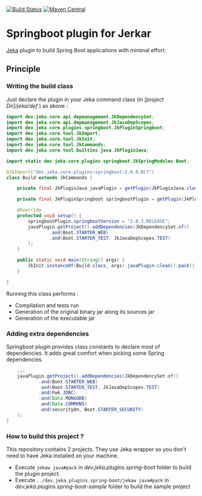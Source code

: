 [![Build Status](https://travis-ci.org/jerkar/springboot-plugin.svg?branch=master)](https://travis-ci.org/jerkar/springboot-plugin)
[![Maven Central](https://img.shields.io/maven-central/v/dev.jeka.plugins/springboot.svg?label=Maven%20Central)](https://search.maven.org/search?q=g:%22dev.jeka.plugins%22%20AND%20a:%22springboot%22)

# Springboot plugin for Jerkar

[Jeka](https://jeka.dev) plugin to build Spring Boot applications with minimal effort. <br/>
 
## Principle

### Writing the build class

Just declare the plugin in your Jeka command class (in _[project Dir]/jeka/def_ ) as above :

```java
import dev.jeka.core.api.depmanagement.JkDependencySet;
import dev.jeka.core.api.depmanagement.JkJavaDepScopes;
import dev.jeka.core.plugins.springboot.JkPluginSpringboot;
import dev.jeka.core.tool.JkImport;
import dev.jeka.core.tool.JkInit;
import dev.jeka.core.tool.JkCommands;
import dev.jeka.core.tool.builtins.java.JkPluginJava;

import static dev.jeka.core.plugins.springboot.JkSpringModules.Boot;

@JkImport("dev.jeka.core.plugins:springboot:2.0.0.RC7")
class Build extends JkCommands {

    private final JkPluginJava javaPlugin = getPlugin(JkPluginJava.class);

    private final JkPluginSpringboot springbootPlugin = getPlugin(JkPluginSpringboot.class); // Load springboot plugin.

    @Override
    protected void setup() {
        springbootPlugin.springbootVersion = "2.0.3.RELEASE";
        javaPlugin.getProject().addDependencies(JkDependencySet.of()
                .and(Boot.STARTER_WEB)
                .and(Boot.STARTER_TEST, JkJavaDepScopes.TEST)
        );
    }

    public static void main(String[] args) {
        JkInit.instanceOf(Build.class, args).javaPlugin.clean().pack();
    }

}
```

Running this class performs :

* Compilation and tests run
* Generation of the original binary jar along its sources jar
* Generation of the executable jar

### Adding extra dependencies
 
Springboot plugin provides class constants to declare most of dependencies. 
It adds great comfort when picking some Spring dependencies.
 
```java
    ...
    javaPlugin.getProject().addDependencies(JkDependencySet.of()
            .and(Boot.STARTER_WEB)
            .and(Boot.STARTER_TEST, JkJavaDepScopes.TEST)
            .and(Fwk.JDBC)
            .and(Data.MONGODB)
            .and(Data.COMMONS)
            .and(securityOn, Boot.STARTER_SECURITY)    		  
    );    
}
```

### How to build this project ?

This repository contains 2 projects. They use Jeka wrapper so you don't need to have Jeka installed on your machine. 
* Execute `jekaw java#pack` in _dev.jeka.plugins.spring-boot_ folder to build the plugin project. 
* Execute `../dev.jeka.plugins.spring-boot/jekaw java#pack` in _dev.jeka.plugins.spring-boot-sample_ folder to build the sample project
